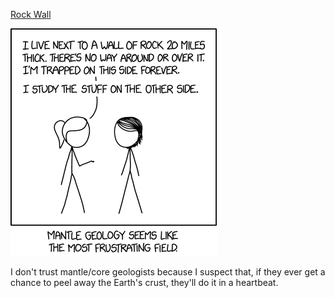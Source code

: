 [Rock Wall](https://xkcd.com/2058)

![Rock Wall](./random_comic.png)

I don't trust mantle/core geologists because I suspect that, if they ever get a chance to peel away the Earth's crust, they'll do it in a heartbeat.

